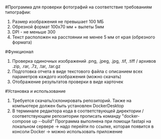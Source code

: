 #Программа для проверки фотографий на соответствие требованиям типографии:
1. Размер изображения не превышает 100 МБ
2. Обрезной формат 100х70 мм + вылеты 5мм
3. DPI - не меньше 300
4. Текст расположен на расстоянии не менее 5 мм от края (обрезного формата)

#Функционал
1. Проверка одиночных изображений .png, .jpeg, .jpg, .tif, .tiff / архивов .zip, .rar, .7z, .tar, .tar.gz
2. Подготовка отчета в виде текстового файла с описанием всех параметров каждого изображения (можно скачать)
3. Отображение результатов проверки в виде карточек

#Установка и использование
1. Требуется скачать/склонировать репозиторий. Также на компьютере должен быть установлен DockerDesktop
2. В терминале редактора кода в соответствующей директории / соответствующем репозитории прописать команду "docker-compose up --build"
Программа выполнена при помощи fastapi на локальном сервере -> надо перейти по ссылке, которая появится в консоли Docker -> можно использовать приложение
